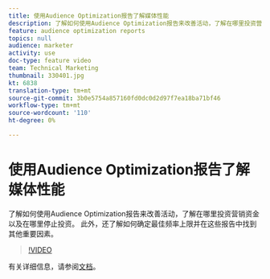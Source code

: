 ```yaml
---
title: 使用Audience Optimization报告了解媒体性能
description: 了解如何使用Audience Optimization报告来改善活动，了解在哪里投资营销资金以及在哪里停止投资。 此外，还了解如何确定最佳频率上限并在这些报告中找到其他重要因素。
feature: audience optimization reports
topics: null
audience: marketer
activity: use
doc-type: feature video
team: Technical Marketing
thumbnail: 330401.jpg
kt: 6838
translation-type: tm+mt
source-git-commit: 3b0e5754a857160fd0dc0d2d97f7ea18ba71bf46
workflow-type: tm+mt
source-wordcount: '110'
ht-degree: 0%

---
```



# 使用Audience Optimization报告了解媒体性能

了解如何使用Audience Optimization报告来改善活动，了解在哪里投资营销资金以及在哪里停止投资。 此外，还了解如何确定最佳频率上限并在这些报告中找到其他重要因素。

>[!VIDEO](https://video.tv.adobe.com/v/330401/?quality=12&learn=on)

有关详细信息，请参阅[文档](https://experienceleague.adobe.com/docs/audience-manager/user-guide/reporting/audience-optimization-reports/audience-optimization-reports.html#reporting)。
